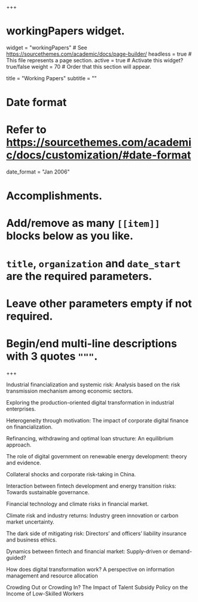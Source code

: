 +++
# workingPapers widget.
widget = "workingPapers"  # See https://sourcethemes.com/academic/docs/page-builder/
headless = true  # This file represents a page section.
active = true  # Activate this widget? true/false
weight = 70  # Order that this section will appear.

title = "Working Papers"
subtitle = ""

# Date format
#   Refer to https://sourcethemes.com/academic/docs/customization/#date-format
date_format = "Jan 2006"

# Accomplishments.
#   Add/remove as many `[[item]]` blocks below as you like.
#   `title`, `organization` and `date_start` are the required parameters.
#   Leave other parameters empty if not required.
#   Begin/end multi-line descriptions with 3 quotes `"""`.

+++


Industrial financialization and systemic risk: Analysis based on the risk transmission mechanism among economic sectors.

Exploring the production-oriented digital transformation in industrial enterprises.

Heterogeneity through motivation: The impact of corporate digital finance on financialization.

Refinancing, withdrawing and optimal loan structure: An equilibrium approach.

The role of digital government on renewable energy development: theory and evidence.

Collateral shocks and corporate risk-taking in China.

Interaction between fintech development and energy transition risks: Towards sustainable governance.

Financial technology and climate risks in financial market.

Climate risk and industry returns: Industry green innovation or carbon market uncertainty.

The dark side of mitigating risk: Directors’ and officers’ liability insurance and business ethics.

Dynamics between fintech and financial market: Supply-driven or demand-guided?

How does digital transformation work? A perspective on information management and resource allocation

Crowding Out or Crowding In? The Impact of Talent Subsidy Policy on the Income of Low-Skilled Workers
